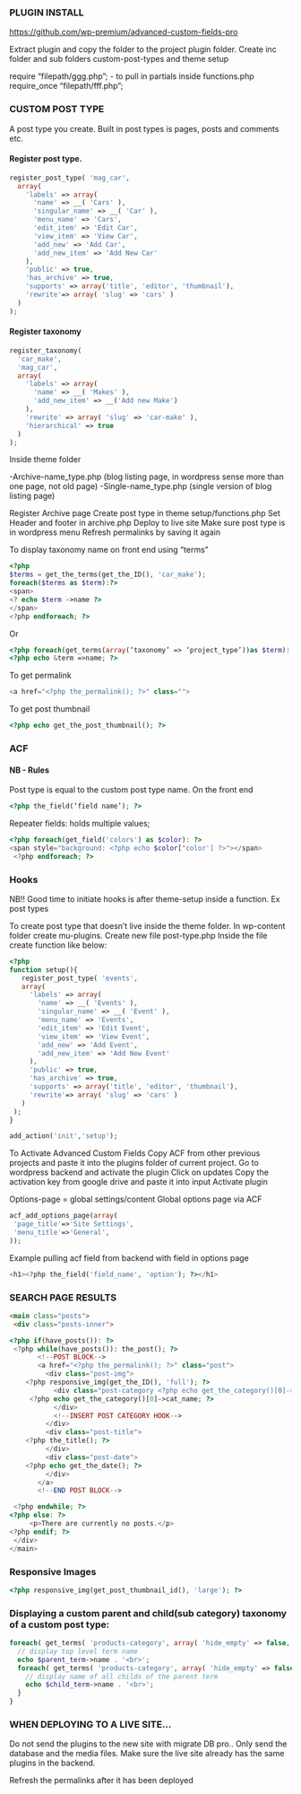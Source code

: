 ### PLUGIN INSTALL

https://github.com/wp-premium/advanced-custom-fields-pro

Extract plugin and copy the folder to the project plugin folder.
Create inc folder and sub folders custom-post-types and theme setup

require “filepath/ggg.php”; - to pull in partials inside functions.php
require_once “filepath/fff.php”;

### CUSTOM POST TYPE

A post type you create. Built in post types is pages, posts and comments etc. 

#### Register post type.

```php
register_post_type( 'mag_car',
  array(
    'labels' => array(
      'name' => __( 'Cars' ),
      'singular_name' => __( 'Car' ),
      'menu_name' => 'Cars',
      'edit_item' => 'Edit Car',
      'view_item' => 'View Car',
      'add_new' => 'Add Car',
      'add_new_item' => 'Add New Car'
    ),
    'public' => true,
    'has_archive' => true,
    'supports' => array('title', 'editor', 'thumbnail'),
    'rewrite'=> array( 'slug' => 'cars' )
  )
);
```

#### Register taxonomy

```php
register_taxonomy(
  'car_make',
  'mag_car',
  array(
    'labels' => array(
      'name' => __( 'Makes' ),
      'add_new_item' => __('Add new Make')
    ),
    'rewrite' => array( 'slug' => 'car-make' ),
    'hierarchical' => true
  )
);
```

Inside theme folder

-Archive-name_type.php (blog listing page, in wordpress sense more than one page, not old page)
-Single-name_type.php (single version of blog listing page)

Register Archive page
Create post type in theme setup/functions.php
Set Header and footer in archive.php
Deploy to live site
Make sure post type is in wordpress menu
Refresh permalinks by saving it again

To display taxonomy name on front end using “terms”

```php
<?php
$terms = get_the_terms(get_the_ID(), 'car_make');
foreach($terms as $term):?>
<span>
<? echo $term ->name ?>
</span>
<?php endforeach; ?>
```

Or

```php
<?php foreach(get_terms(array(‘taxonomy’ => ‘project_type’))as $term): ?>
<?php echo &term =>name; ?>
```

To get permalink
```php
<a href="<?php the_permalink(); ?>" class="">
```

To get post thumbnail
```php
<?php echo get_the_post_thumbnail(); ?>
```

### ACF

#### NB - Rules
Post type is equal to the custom post type name. 
On the front end
```php
<?php the_field(‘field name’); ?>
```
Repeater fields: holds multiple values;
```php
<?php foreach(get_field('colors') as $color): ?>
<span style="background: <?php echo $color['color'] ?>"></span>
 <?php endforeach; ?>
 ```

### Hooks

NB!! Good time to initiate hooks is after theme-setup inside a function. Ex post types

To create post type that doesn’t live inside the theme folder. 
In wp-content folder create mu-plugins. Create new file post-type.php
Inside the file create function like below: 

```php
<?php
function setup(){
   register_post_type( 'events',
   array(
     'labels' => array(
       'name' => __( 'Events' ),
       'singular_name' => __( 'Event' ),
       'menu_name' => 'Events',
       'edit_item' => 'Edit Event',
       'view_item' => 'View Event',
       'add_new' => 'Add Event',
       'add_new_item' => 'Add New Event'
     ),
     'public' => true,
     'has_archive' => true,
     'supports' => array('title', 'editor', 'thumbnail'),
     'rewrite'=> array( 'slug' => 'cars' )
   )
 );
}

add_action('init','setup');
```

To Activate Advanced Custom Fields
Copy ACF from other previous projects and paste it into the plugins folder of current project.
Go to wordpress backend and activate the plugin
Click on updates
Copy the activation key from google drive and paste it into input
Activate plugin

Options-page = global settings/content
Global options page via ACF

```php
acf_add_options_page(array(
 'page_title'=>'Site Settings',
 'menu_title'=>'General',
));
```

Example pulling acf field from backend with field in options page
```php
<h1><?php the_field('field_name', 'option'); ?></h1>
```
### SEARCH PAGE RESULTS
```html
<main class="posts">
 <div class="posts-inner">
```
```php
<?php if(have_posts()): ?>
 <?php while(have_posts()): the_post(); ?>
       <!--POST BLOCK-->
       <a href="<?php the_permalink(); ?>" class="post">
         <div class="post-img">
    <?php responsive_img(get_the_ID(), 'full'); ?>
           <div class="post-category <?php echo get_the_category()[0]->slug; ?>">
     <?php echo get_the_category()[0]->cat_name; ?>
           </div>
           <!--INSERT POST CATEGORY HOOK-->
         </div>
         <div class="post-title">
    <?php the_title(); ?>
         </div>
         <div class="post-date">
    <?php echo get_the_date(); ?>
         </div>
       </a>
       <!--END POST BLOCK-->

 <?php endwhile; ?>
<?php else: ?>
     <p>There are currently no posts.</p>
<?php endif; ?>
 </div>
</main>
```

### Responsive Images
```php
<?php responsive_img(get_post_thumbnail_id(), 'large'); ?>
```

### Displaying a custom parent and child(sub category) taxonomy of a custom post type:
```php
foreach( get_terms( 'products-category', array( 'hide_empty' => false, 'parent' => 0 ) ) as $parent_term ) {
  // display top level term name
  echo $parent_term->name . '<br>';
  foreach( get_terms( 'products-category', array( 'hide_empty' => false, 'parent' => $parent_term->term_id ) ) as $child_term ) {
    // display name of all childs of the parent term
    echo $child_term->name . '<br>';
  }
}
```

### WHEN DEPLOYING TO A LIVE SITE…

Do not send the plugins to the new site with migrate DB pro.. Only send the database and the media files. Make sure the live site already has the same plugins in the backend.

Refresh the permalinks after it has been deployed





